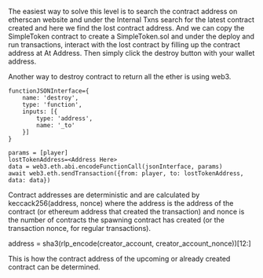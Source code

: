The easiest way to solve this level is to search the contract address on etherscan website and under the Internal Txns search for the latest contract created and here we find the lost contract address. And we can copy the SimpleToken contract to create a SimpleToken.sol and under the deploy and run transactions, interact with the lost contract by filling up the contract address at At Address. Then simply click the destroy button with your wallet address.

Another way to destroy contract to return all the ether is using web3.

```
functionJSONInterface={
    name: 'destroy',
    type: 'function',
    inputs: [{
        type: 'address',
        name: '_to'
    }]
}

params = [player]
lostTokenAddress=<Address Here>
data = web3.eth.abi.encodeFunctionCall(jsonInterface, params)
await web3.eth.sendTransaction({from: player, to: lostTokenAddress, data: data})
```

Contract addresses are deterministic and are calculated by keccack256(address, nonce) where the address is the address of the contract (or ethereum address that created the transaction) and nonce is the number of contracts the spawning contract has created (or the transaction nonce, for regular transactions).

address = sha3(rlp_encode(creator_account, creator_account_nonce))[12:]

This is how the contract address of the upcoming or already created contract can be determined.